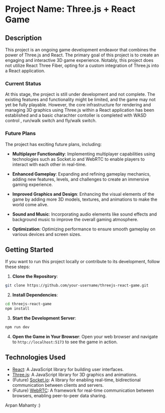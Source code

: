 # Project Name: Three.js + React Game

## Description

This project is an ongoing game development endeavor that combines the power of Three.js and React. The primary goal of this project is to create an engaging and interactive 3D game experience. Notably, this project does not utilize React Three Fiber, opting for a custom integration of Three.js into a React application.

### Current Status

At this stage, the project is still under development and not complete. The existing features and functionality might be limited, and the game may not yet be fully playable. However, the core infrastructure for rendering and managing 3D graphics using Three.js within a React application has been established and a basic charachter contoller is completed with WASD control , run/walk switch and fly/walk switch.

### Future Plans

The project has exciting future plans, including:

- **Multiplayer Functionality**: Implementing multiplayer capabilities using technologies such as Socket.io and WebRTC to enable players to interact with each other in real-time.

- **Enhanced Gameplay**: Expanding and refining gameplay mechanics, adding new features, levels, and challenges to create an immersive gaming experience.

- **Improved Graphics and Design**: Enhancing the visual elements of the game by adding more 3D models, textures, and animations to make the world come alive.

- **Sound and Music**: Incorporating audio elements like sound effects and background music to improve the overall gaming atmosphere.

- **Optimization**: Optimizing performance to ensure smooth gameplay on various devices and screen sizes.

## Getting Started

If you want to run this project locally or contribute to its development, follow these steps:

1. **Clone the Repository**:
```sh
git clone https://github.com/your-username/threejs-react-game.git
```
2. **Install Dependencies**:
```sh
cd threejs-react-game
npm install
```
3. **Start the Development Server**:
```sh
npm run dev
```
4. **Open the Game in Your Browser**:
Open your web browser and navigate to `http://localhost:5173` to see the game in action.

## Technologies Used

- [React](https://reactjs.org/): A JavaScript library for building user interfaces.
- [Three.js](https://threejs.org/): A JavaScript library for 3D graphics and animations.
- (Future) [Socket.io](https://socket.io/): A library for enabling real-time, bidirectional communication between clients and servers.
- (Future) [WebRTC](https://webrtc.org/): A framework for real-time communication between browsers, enabling peer-to-peer data sharing.


Arpan Mahanty :)


